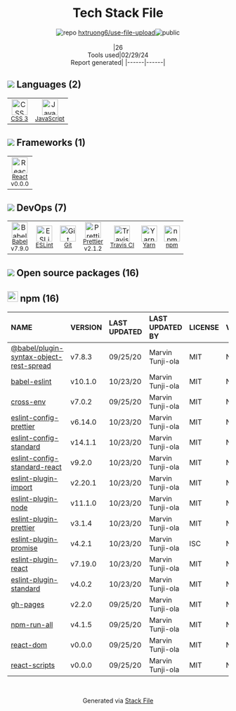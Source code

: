 <!--
&lt;--- Readme.md Snippet without images Start ---&gt;
## Tech Stack
hxtruong6/use-file-upload is built on the following main stack:

- [JavaScript](https://developer.mozilla.org/en-US/docs/Web/JavaScript) – Languages
- [React](https://reactjs.org/) – Javascript UI Libraries
- [Babel](http://babeljs.io/) – JavaScript Compilers
- [ESLint](http://eslint.org/) – Code Review
- [Prettier](https://prettier.io/) – Code Review
- [Travis CI](http://travis-ci.com/) – Continuous Integration
- [Yarn](https://yarnpkg.com/) – Front End Package Manager

Full tech stack [here](/techstack.md)

&lt;--- Readme.md Snippet without images End ---&gt;

&lt;--- Readme.md Snippet with images Start ---&gt;
## Tech Stack
hxtruong6/use-file-upload is built on the following main stack:

- <img width='25' height='25' src='https://img.stackshare.io/service/1209/javascript.jpeg' alt='JavaScript'/> [JavaScript](https://developer.mozilla.org/en-US/docs/Web/JavaScript) – Languages
- <img width='25' height='25' src='https://img.stackshare.io/service/1020/OYIaJ1KK.png' alt='React'/> [React](https://reactjs.org/) – Javascript UI Libraries
- <img width='25' height='25' src='https://img.stackshare.io/service/2739/-1wfGjNw.png' alt='Babel'/> [Babel](http://babeljs.io/) – JavaScript Compilers
- <img width='25' height='25' src='https://img.stackshare.io/service/3337/Q4L7Jncy.jpg' alt='ESLint'/> [ESLint](http://eslint.org/) – Code Review
- <img width='25' height='25' src='https://img.stackshare.io/service/7035/default_66f265943abed56bcdbfca1c866a4261b1fbb063.jpg' alt='Prettier'/> [Prettier](https://prettier.io/) – Code Review
- <img width='25' height='25' src='https://img.stackshare.io/service/460/Lu6cGu0z_400x400.png' alt='Travis CI'/> [Travis CI](http://travis-ci.com/) – Continuous Integration
- <img width='25' height='25' src='https://img.stackshare.io/service/5848/44mC-kJ3.jpg' alt='Yarn'/> [Yarn](https://yarnpkg.com/) – Front End Package Manager

Full tech stack [here](/techstack.md)

&lt;--- Readme.md Snippet with images End ---&gt;
-->
<div align="center">

# Tech Stack File
![](https://img.stackshare.io/repo.svg "repo") [hxtruong6/use-file-upload](https://github.com/hxtruong6/use-file-upload)![](https://img.stackshare.io/public_badge.svg "public")
<br/><br/>
|26<br/>Tools used|02/29/24 <br/>Report generated|
|------|------|
</div>

## <img src='https://img.stackshare.io/languages.svg'/> Languages (2)
<table><tr>
  <td align='center'>
  <img width='36' height='36' src='https://img.stackshare.io/service/6727/css.png' alt='CSS 3'>
  <br>
  <sub><a href="https://developer.mozilla.org/en-US/docs/Web/CSS/CSS3">CSS 3</a></sub>
  <br>
  <sub></sub>
</td>

<td align='center'>
  <img width='36' height='36' src='https://img.stackshare.io/service/1209/javascript.jpeg' alt='JavaScript'>
  <br>
  <sub><a href="https://developer.mozilla.org/en-US/docs/Web/JavaScript">JavaScript</a></sub>
  <br>
  <sub></sub>
</td>

</tr>
</table>

## <img src='https://img.stackshare.io/frameworks.svg'/> Frameworks (1)
<table><tr>
  <td align='center'>
  <img width='36' height='36' src='https://img.stackshare.io/service/1020/OYIaJ1KK.png' alt='React'>
  <br>
  <sub><a href="https://reactjs.org/">React</a></sub>
  <br>
  <sub>v0.0.0</sub>
</td>

</tr>
</table>

## <img src='https://img.stackshare.io/devops.svg'/> DevOps (7)
<table><tr>
  <td align='center'>
  <img width='36' height='36' src='https://img.stackshare.io/service/2739/-1wfGjNw.png' alt='Babel'>
  <br>
  <sub><a href="http://babeljs.io/">Babel</a></sub>
  <br>
  <sub>v7.9.0</sub>
</td>

<td align='center'>
  <img width='36' height='36' src='https://img.stackshare.io/service/3337/Q4L7Jncy.jpg' alt='ESLint'>
  <br>
  <sub><a href="http://eslint.org/">ESLint</a></sub>
  <br>
  <sub></sub>
</td>

<td align='center'>
  <img width='36' height='36' src='https://img.stackshare.io/service/1046/git.png' alt='Git'>
  <br>
  <sub><a href="http://git-scm.com/">Git</a></sub>
  <br>
  <sub></sub>
</td>

<td align='center'>
  <img width='36' height='36' src='https://img.stackshare.io/service/7035/default_66f265943abed56bcdbfca1c866a4261b1fbb063.jpg' alt='Prettier'>
  <br>
  <sub><a href="https://prettier.io/">Prettier</a></sub>
  <br>
  <sub>v2.1.2</sub>
</td>

<td align='center'>
  <img width='36' height='36' src='https://img.stackshare.io/service/460/Lu6cGu0z_400x400.png' alt='Travis CI'>
  <br>
  <sub><a href="http://travis-ci.com/">Travis CI</a></sub>
  <br>
  <sub></sub>
</td>

<td align='center'>
  <img width='36' height='36' src='https://img.stackshare.io/service/5848/44mC-kJ3.jpg' alt='Yarn'>
  <br>
  <sub><a href="https://yarnpkg.com/">Yarn</a></sub>
  <br>
  <sub></sub>
</td>

<td align='center'>
  <img width='36' height='36' src='https://img.stackshare.io/service/1120/lejvzrnlpb308aftn31u.png' alt='npm'>
  <br>
  <sub><a href="https://www.npmjs.com/">npm</a></sub>
  <br>
  <sub></sub>
</td>

</tr>
</table>


## <img src='https://img.stackshare.io/group.svg' /> Open source packages (16)</h2>

## <img width='24' height='24' src='https://img.stackshare.io/service/1120/lejvzrnlpb308aftn31u.png'/> npm (16)

|NAME|VERSION|LAST UPDATED|LAST UPDATED BY|LICENSE|VULNERABILITIES|
|:------|:------|:------|:------|:------|:------|
|[@babel/plugin-syntax-object-rest-spread](https://www.npmjs.com/@babel/plugin-syntax-object-rest-spread)|v7.8.3|09/25/20|Marvin Tunji-ola |MIT|N/A|
|[babel-eslint](https://www.npmjs.com/babel-eslint)|v10.1.0|10/23/20|Marvin Tunji-ola |MIT|N/A|
|[cross-env](https://www.npmjs.com/cross-env)|v7.0.2|09/25/20|Marvin Tunji-ola |MIT|N/A|
|[eslint-config-prettier](https://www.npmjs.com/eslint-config-prettier)|v6.14.0|10/23/20|Marvin Tunji-ola |MIT|N/A|
|[eslint-config-standard](https://www.npmjs.com/eslint-config-standard)|v14.1.1|10/23/20|Marvin Tunji-ola |MIT|N/A|
|[eslint-config-standard-react](https://www.npmjs.com/eslint-config-standard-react)|v9.2.0|10/23/20|Marvin Tunji-ola |MIT|N/A|
|[eslint-plugin-import](https://www.npmjs.com/eslint-plugin-import)|v2.20.1|10/23/20|Marvin Tunji-ola |MIT|N/A|
|[eslint-plugin-node](https://www.npmjs.com/eslint-plugin-node)|v11.1.0|10/23/20|Marvin Tunji-ola |MIT|N/A|
|[eslint-plugin-prettier](https://www.npmjs.com/eslint-plugin-prettier)|v3.1.4|10/23/20|Marvin Tunji-ola |MIT|N/A|
|[eslint-plugin-promise](https://www.npmjs.com/eslint-plugin-promise)|v4.2.1|10/23/20|Marvin Tunji-ola |ISC|N/A|
|[eslint-plugin-react](https://www.npmjs.com/eslint-plugin-react)|v7.19.0|10/23/20|Marvin Tunji-ola |MIT|N/A|
|[eslint-plugin-standard](https://www.npmjs.com/eslint-plugin-standard)|v4.0.2|10/23/20|Marvin Tunji-ola |MIT|N/A|
|[gh-pages](https://www.npmjs.com/gh-pages)|v2.2.0|09/25/20|Marvin Tunji-ola |MIT|N/A|
|[npm-run-all](https://www.npmjs.com/npm-run-all)|v4.1.5|09/25/20|Marvin Tunji-ola |MIT|N/A|
|[react-dom](https://www.npmjs.com/react-dom)|v0.0.0|09/25/20|Marvin Tunji-ola |MIT|N/A|
|[react-scripts](https://www.npmjs.com/react-scripts)|v0.0.0|09/25/20|Marvin Tunji-ola |MIT|N/A|

<br/>
<div align='center'>

Generated via [Stack File](https://github.com/marketplace/stack-file)
